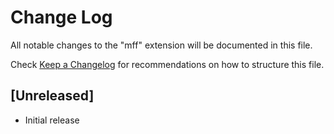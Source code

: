 # Change Log

All notable changes to the "mff" extension will be documented in this file.

Check [Keep a Changelog](http://keepachangelog.com/) for recommendations on how to structure this file.

## [Unreleased]

- Initial release